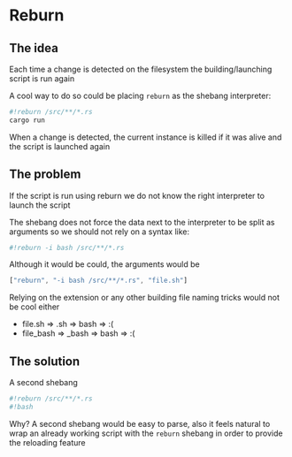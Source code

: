 # Reburn

## The idea

Each time a change is detected on the filesystem the building/launching script is run again

A cool way to do so could be placing `reburn` as the shebang interpreter:
```sh
#!reburn /src/**/*.rs
cargo run
```

When a change is detected, the current instance is killed if it was alive and the script is launched again

## The problem

If the script is run using reburn we do not know the right interpreter to launch the script

The shebang does not force the data next to the interpreter to be split as arguments so we should not rely on a syntax like:
```sh
#!reburn -i bash /src/**/*.rs
```

Although it would be could, the arguments would be
```rs
["reburn", "-i bash /src/**/*.rs", "file.sh"]
```

Relying on the extension or any other building file naming tricks would not be cool either

- file.sh => .sh => bash => :(
- file_bash => _bash => bash => :(

## The solution

A second shebang
```sh
#!reburn /src/**/*.rs
#!bash
```
Why? A second shebang would be easy to parse, also it feels natural to wrap an already working script with the `reburn` shebang in order to provide the reloading feature